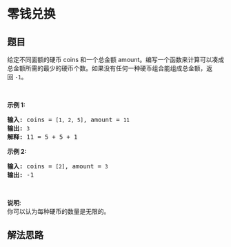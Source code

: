 # 零钱兑换

## 题目

<HTML><p>给定不同面额的硬币 coins 和一个总金额 amount。编写一个函数来计算可以凑成总金额所需的最少的硬币个数。如果没有任何一种硬币组合能组成总金额，返回&nbsp;<code>-1</code>。</p>

<p>&nbsp;</p>

<p><strong>示例&nbsp;1:</strong></p>

<pre><strong>输入: </strong>coins = <code>[1, 2, 5]</code>, amount = <code>11</code>
<strong>输出: </strong><code>3</code> 
<strong>解释:</strong> 11 = 5 + 5 + 1</pre>

<p><strong>示例 2:</strong></p>

<pre><strong>输入: </strong>coins = <code>[2]</code>, amount = <code>3</code>
<strong>输出: </strong>-1</pre>

<p>&nbsp;</p>

<p><strong>说明</strong>:<br>
你可以认为每种硬币的数量是无限的。</p>
</HTML>

## 解法思路

